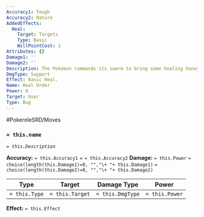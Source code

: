 ```yaml
---
Accuracy1: Tough
Accuracy2: Nature
AddedEffects:
  Heal:
    Target: Targets
    Type: Basic
    WillPointCost: 1
Attributes: {}
Damage1: ''
Damage2: ''
Description: The Pokemon commands its swarm to bring some healing honey.
DmgType: Support
Effect: Basic Heal.
Name: Heal Order
Power: 0
Target: User
Type: Bug
---
```


#PokeroleSRD/Moves

### `= this.name` 
*`= this.Description`*

**Accuracy:** `= this.Accuracy1` + `= this.Accuracy2`
**Damage:** `= this.Power` `= choice(length(this.Damage1)=0, "","\+ "+ this.Damage1)` `= choice(length(this.Damage2)=0, "","\+ "+ this.Damage2)`

| Type          | Target          | Damage Type          | Power          |
| ------------- | --------------- | ---------------- | -------------- |
| `= this.Type` | `= this.Target` | `= this.DmgType` | `= this.Power` | 

**Effect:** `= this.Effect`